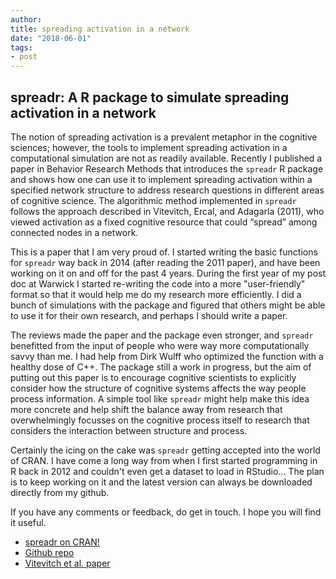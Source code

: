```yaml
---
author: 
title: spreading activation in a network
date: "2018-06-01"
tags:
- post
---
```


## spreadr: A R package to simulate spreading activation in a network

The notion of spreading activation is a prevalent metaphor in the cognitive sciences; however, the tools to implement spreading activation in a computational simulation are not as readily available. Recently I published a paper in Behavior Research Methods that introduces the `spreadr` R package and shows how one can use it to implement spreading activation within a specified network structure to address research questions in different areas of cognitive science. The algorithmic method implemented in `spreadr` follows the approach described in Vitevitch, Ercal, and Adagarla (2011), who viewed activation as a fixed cognitive resource that could “spread” among connected nodes in a network.       

This is a paper that I am very proud of. I started writing the basic functions for `spreadr` way back in 2014 (after reading the 2011 paper), and have been working on it on and off for the past 4 years. During the first year of my post doc at Warwick I started re-writing the code into a more "user-friendly" format so that it would help me do my research more efficiently. I did a bunch of simulations with the package and figured that others might be able to use it for their own research, and perhaps I should write a paper.      

The reviews made the paper and the package even stronger, and `spreadr` benefitted from the input of people who were way more computationally savvy than me. I had help from Dirk Wulff who optimized the function with a healthy dose of C++. The package still a work in progress, but the aim of putting out this paper is to encourage cognitive scientists to explicitly consider how the structure of cognitive systems affects the way people process information. A simple tool like `spreadr` might help make this idea more concrete and help shift the balance away from research that overwhelmingly focusses on the cognitive process itself to research that considers the interaction between structure and process.     

Certainly the icing on the cake was `spreadr` getting accepted into the world of CRAN. I have come a long way from when I first started programming in R back in 2012 and couldn't even get a dataset to load in RStudio... The plan is to keep working on it and the latest version can always be downloaded directly from my github.    

If you have any comments or feedback, do get in touch. I hope you will find it useful.    

* [spreadr on CRAN!](https://cran.r-project.org/web/packages/spreadr/index.html)
* [Github repo](https://github.com/csqsiew/spreadr)
* [Vitevitch et al. paper](https://www.frontiersin.org/articles/10.3389/fpsyg.2011.00369/full)

